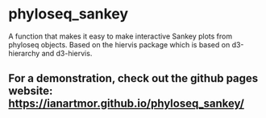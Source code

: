 # phyloseq_sankey
A function that makes it easy to make interactive Sankey plots from phyloseq objects. Based on the hiervis package which is based on d3-hierarchy and d3-hiervis.

## For a demonstration, check out the github pages website: https://ianartmor.github.io/phyloseq_sankey/
